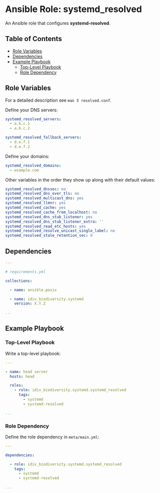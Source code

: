 Ansible Role: systemd_resolved
==============================

An Ansible role that configures **systemd-resolved**.

Table of Contents
-----------------

<!-- toc -->

- [Role Variables](#role-variables)
- [Dependencies](#dependencies)
- [Example Playbook](#example-playbook)
  * [Top-Level Playbook](#top-level-playbook)
  * [Role Dependency](#role-dependency)

<!-- tocstop -->

Role Variables
--------------

For a detailed description see `man 5 resolved.conf`.

Define your DNS servers:

```yml
systemd_resolved_servers:
  - a.b.c.1
  - a.b.c.2

systemd_resolved_fallback_servers:
  - d.e.f.1
  - d.e.f.2
```

Define your domains:

```yml
systemd_resolved_domains:
  - example.com
```

Other variables in the order they show up along with their default values:

```yml
systemd_resolved_dnssec: no
systemd_resolved_dns_over_tls: no
systemd_resolved_multicast_dns: yes
systemd_resolved_llmnr: yes
systemd_resolved_cache: yes
systemd_resolved_cache_from_localhost: no
systemd_resolved_dns_stub_listener: yes
systemd_resolved_dns_stub_listener_extra: ''
systemd_resolved_read_etc_hosts: yes
systemd_resolved_resolve_unicast_single_label: no
systemd_resolved_stale_retention_sec: 0
```


Dependencies
------------

```yml
---

# requirements.yml

collections:

  - name: ansible.posix

  - name: idiv_biodiversity.systemd
    version: X.Y.Z

...
```


Example Playbook
----------------

### Top-Level Playbook

Write a top-level playbook:

```yml
---

- name: head server
  hosts: head

  roles:
    - role: idiv_biodiversity.systemd.systemd_resolved
      tags:
        - systemd
        - systemd-resolved

...
```

### Role Dependency

Define the role dependency in `meta/main.yml`:

```yml
---

dependencies:

  - role: idiv_biodiversity.systemd.systemd_resolved
    tags:
      - systemd
      - systemd-resolved

...
```
